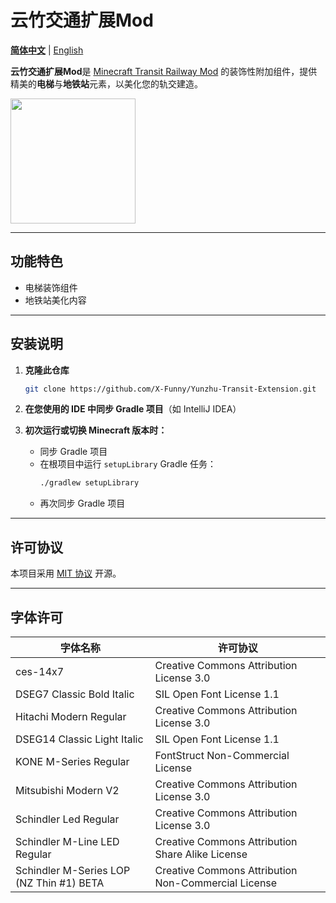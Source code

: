 # 云竹交通扩展Mod

**[简体中文](./README_zh-cn.md)** | [English](./README.md)

**云竹交通扩展Mod**是 [Minecraft Transit Railway Mod](https://github.com/jonafanho/Minecraft-Transit-Railway)
的装饰性附加组件，提供精美的**电梯**与**地铁站**元素，以美化您的轨交建造。

<img src="http://image.yunzhu.host/i/2025/05/01/681363e498172.webp" style="width: 200px; height: auto;" />


---

## 功能特色

- 电梯装饰组件
- 地铁站美化内容

---

## 安装说明

1. **克隆此仓库**
   ```bash
   git clone https://github.com/X-Funny/Yunzhu-Transit-Extension.git
   ```

2. **在您使用的 IDE 中同步 Gradle 项目**（如 IntelliJ IDEA）

3. **初次运行或切换 Minecraft 版本时：**
    - 同步 Gradle 项目
    - 在根项目中运行 `setupLibrary` Gradle 任务：
      ```bash
      ./gradlew setupLibrary
      ```  
    - 再次同步 Gradle 项目
---

## 许可协议

本项目采用 [MIT 协议](https://raw.githubusercontent.com/X-Funny/Yunzhu-Transit-Extension/main/LICENSE) 开源。

---

## 字体许可

| 字体名称                                     | 许可协议                                                |
|------------------------------------------|-----------------------------------------------------|
| ces-14x7                                 | Creative Commons Attribution License 3.0            |
| DSEG7 Classic Bold Italic                | SIL Open Font License 1.1                           |
| Hitachi Modern Regular                   | Creative Commons Attribution License 3.0            |
| DSEG14 Classic Light Italic              | SIL Open Font License 1.1                           |
| KONE M-Series Regular                    | FontStruct Non-Commercial License                   |
| Mitsubishi Modern V2                     | Creative Commons Attribution License 3.0            |
| Schindler Led Regular                    | Creative Commons Attribution License 3.0            |
| Schindler M-Line LED Regular             | Creative Commons Attribution Share Alike License    |
| Schindler M-Series LOP (NZ Thin #1) BETA | Creative Commons Attribution Non-Commercial License |
